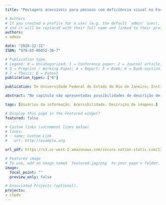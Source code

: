 ```yaml
---
title: "Postagens acessíveis para pessoas com deficiência visual no Facebook e no Instagram"

# Authors
# If you created a profile for a user (e.g. the default `admin` user), write the username (folder name) here 
# and it will be replaced with their full name and linked to their profile.
authors:
- admin

date: "2020-12-31"
ISBN: "978-65-86052-36-7"

# Publication type.
# Legend: 0 = Uncategorized; 1 = Conference paper; 2 = Journal article;
# 3 = Preprint / Working Paper; 4 = Report; 5 = Book; 6 = Book section;
# 7 = Thesis; 8 = Patent
publication_types: ["6"]

publication: In Universidade Federal do Estado do Rio de Janeiro; Instituto Brasil Social (Org.). *Observatório Fluminense de políticas públicas em defesa da pessoa com deficiência - trajetórias de pesquisas.* Rio de Janeiro - Gramma Livraria e Editora, p. 115-124

abstract: "No capítulo são apresentadas possibilidades de descrição de imagens, por meio dos textos alternativos, visando tornar as publicações no Facebook e Instagram mais acessíveis para usuários de leitores de tela, muitos deles, pessoas cegas."

tags: [Usuários da informação. Acessibilidade. Descrição de imagens.]

# Display this page in the Featured widget?
featured: false

# Custom links (uncomment lines below)
# links:
# - name: Custom Link
#   url: http://example.org

url_pdf: https://s3.us-west-2.amazonaws.com/secure.notion-static.com/12520437-8c90-4cbd-9aa6-e6cf2f005f1a/E-book_Observatorio_Fluminense_de_Politicas_Publicas_(02-08-21).pdf?X-Amz-Algorithm=AWS4-HMAC-SHA256&X-Amz-Content-Sha256=UNSIGNED-PAYLOAD&X-Amz-Credential=AKIAT73L2G45EIPT3X45%2F20220321%2Fus-west-2%2Fs3%2Faws4_request&X-Amz-Date=20220321T221913Z&X-Amz-Expires=86400&X-Amz-Signature=a93d183ea3b25b7f934ab16161cc7692cf411636aed9ef7dbcbeb2b996e4dae7&X-Amz-SignedHeaders=host&response-content-disposition=filename%20%3D%22E-book%2520Observato%25CC%2581rio%2520Fluminense%2520de%2520Poli%25CC%2581ticas%2520Pu%25CC%2581blicas%2520%2802-08-21%29.pdf%22&x-id=GetObject

# Featured image
# To use, add an image named `featured.jpg/png` to your page's folder. 
image:
  focal_point: ""
  preview_only: false

# Associated Projects (optional).
projects:
- ctpdv
---
```

